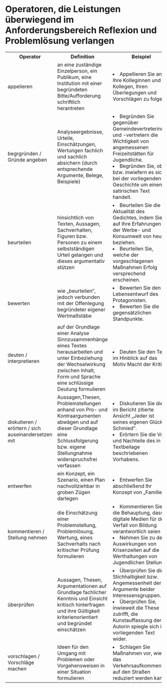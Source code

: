 # Operatoren, die Leistungen überwiegend im Anforderungsbereich Reflexion und Problemlösung verlangen

<table>
    <tr>
        <th>
            Operator
        </th>
        <th>
            Definition
        </th>
        <th>
            Beispiel
        </th>
    </tr>
    <tr>
        <td>
            appelieren
        </td>
        <td>
            an eine zuständige Einzelperson, ein Publikum, eine Institution mit einer begründeten Bitte/Aufforderung schriftlich herantreten
        </td>
        <td>
            <li>Appellieren Sie an Ihre Kolleginnen und Kollegen, Ihren Überlegungen und Vorschlägen zu folgen
        </td>
    </tr>
     <tr>
        <td>
            begrgründen / Gründe angeben
        </td>
        <td>
        Analyseergebnisse, Urteile, Einschätzungen, Wertungen fachlich und sachlich absichern (durch entsprechende Argumente, Belege, Beispiele)
        </td>
        <td>
            <li>Begründen Sie gegenüber Gemeindevertreterinnen und -vertretern die Wichtigkeit von angemessenen Freizeitstätten für Jugendliche.
            <li>Begründen Sie, ob bzw. inwiefern es sich bei der vorliegenden Geschichte um einen satirischen Text handelt.
        </td>
    </tr>
     <tr>
        <td>
            beurteilen
        </td>
        <td>
            hinsichtlich von Texten, Aussagen, Sachverhalten, Figuren bzw. Personen zu einem selbstständigen Urteil gelangen und dieses argumentativ stützen
        </td>
        <td>
            <li>Beurteilen Sie die Aktualität des Gedichtes, indem Sie es auf Ihre Erfahrungen mit der Werbe- und Konsumwelt von heute beziehen.
            <li>Beurteilen Sie, welche der vorgeschlagenen Maßnahmen Erfolg versprechend erscheinen. 
        </td>
    </tr>
     <tr>
        <td>
            bewerten
        </td>
        <td>
        wie „beurteilen“, jedoch verbunden mit der Offenlegung begründeter eigener Wertmaßstäbe
        </td>
        <td>
            <li>Bewerten Sie den Lebensentwurf des Protagonisten.
            <li>Bewerten Sie die gegensätzlichen Standpunkte. 
        </td>
    </tr>
     <tr>
        <td>
            deuten / interpretieren
        </td>
        <td>
        auf der Grundlage einer Analyse Sinnzusammenhänge eines Textes herausarbeiten und unter Einbeziehung der Wechselwirkung zwischen Inhalt, Form und Sprache eine schlüssige Deutung formulieren
        </td>
        <td>
            <li>Deuten Sie den Text im Hinblick auf das Motiv Macht der Kritik.
        </td>
    </tr>
     <tr>
        <td>
            diskutieren / erörtern / sich auseinandersetzen mit
        </td>
        <td>
        Aussagen,Thesen, Problemstellungen anhand von Pro- und Kontraargumenten abwägen und auf dieser Grundlage eine Schlussfolgerung bzw. eigene Stellungnahme widerspruchsfrei verfassen
        </td>
        <td>
            <li>Diskutieren Sie die im Bericht zitierte Ansicht „Jeder ist seines eigenen Glückes Schmied“.
            <li>Erörtern Sie die Vor- und Nachteile des in der Textbeilage beschriebenen Vorhabens.
        </td>
    </tr>
     <tr>
        <td>
            entwerfen
        </td>
        <td>
            ein Konzept, ein Szenario, einen Plan nachvollziehbar in groben Zügen darlegen
        </td>
        <td>
            <li>Entwerfen Sie abschließend Ihr Konzept von „Familie“.
        </td>
    </tr>
     <tr>
        <td>
            kommentieren / Stellung nehmen
        </td>
        <td>
            die Einschätzung einer Problemstellung, Problemlösung, Wertung, eines Sachverhalts nach kritischer Prüfung formulieren
        </td>
        <td>
            <li>Kommentieren Sie die Behauptung, dass digitale Medien für den Verfall von Bildung verantwortlich seien
            <li>Nehmen Sie zu den Auswirkungen von Krisenzeiten auf die Werthaltungen von Jugendlichen Stellung. 
        </td>
    </tr>
     <tr>
        <td>
            überprüfen
        </td>
        <td>
            Aussagen, Thesen, Argumentationen auf Grundlage fachlicher Kenntnis und Einsicht kritisch hinterfragen und ihre Gültigkeit kriterienorientiert und begründet einschätzen
        </td>
        <td>
            <li>Überprüfen Sie die Stichhaltigkeit bzw. Angemessenheit der Argumente beider Interessensgruppen.
            <li>Überprüfen Sie, inwieweit die These zutrifft, die Kunstauffassung der Autorin spiegle sich im vorliegenden Text wider.
        </td>
    </tr>
    <tr>
        <td>
            vorschlagen / Vorschläge machen
        </td>
        <td>
            Ideen für den Umgang mit Problemen oder Vorgehensweisen in einer Situation formulieren
        </td>
        <td>
            <li>Schlagen Sie Maßnahmen vor, wie das Verkehrsaufkommen auf den Straßen reduziert werden kann.
        </td>
    </tr>
</table>